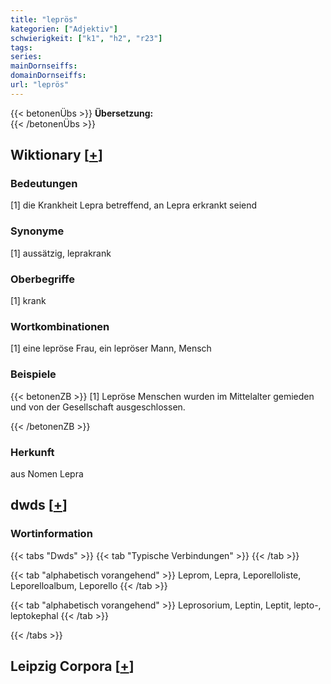 ```yaml
---
title: "leprös"
kategorien: ["Adjektiv"]
schwierigkeit: ["k1", "h2", "r23"]
tags:
series:
mainDornseiffs:
domainDornseiffs:
url: "leprös"
---
```


{{< betonenÜbs >}}
**Übersetzung:**  
{{< /betonenÜbs >}}

## Wiktionary [[+](https://de.wiktionary.org/wiki/leprös)]

### Bedeutungen
[1] die Krankheit Lepra betreffend, an Lepra erkrankt seiend  

### Synonyme
[1] aussätzig, leprakrank  

### Oberbegriffe
[1] krank  

### Wortkombinationen
[1] eine lepröse Frau, ein lepröser Mann, Mensch  

### Beispiele
{{< betonenZB >}}
[1] Lepröse Menschen wurden im Mittelalter gemieden und von der Gesellschaft ausgeschlossen.  

{{< /betonenZB >}}
### Herkunft
aus Nomen Lepra  



## dwds [[+](https://www.dwds.de/wb/leprös)]

### Wortinformation
{{< tabs "Dwds" >}}
{{< tab "Typische Verbindungen" >}}
{{< /tab >}}

{{< tab "alphabetisch vorangehend" >}}
Leprom, Lepra, Leporelloliste, Leporelloalbum, Leporello
{{< /tab >}}

{{< tab "alphabetisch vorangehend" >}}
Leprosorium, Leptin, Leptit, lepto-, leptokephal
{{< /tab >}}

{{< /tabs >}}

## Leipzig Corpora [[+](https://corpora.uni-leipzig.de/en/res?word=leprös&corpusId=deu_newscrawl-public_2018)]

